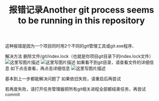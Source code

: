 ﻿---
layout: page
title: 报错记录Another git process seems to be running in this repository
category: 
    - blogs
---

这种报错是因为一个项目同时用2个不同的git管理工具或git.exe程序、

解决方法
删除文件/git/index.lock（也就是你项目git目录下的index.lock文件）
![这里写图片描述](http://img.blog.csdn.net/20171126124845662?watermark/2/text/aHR0cDovL2Jsb2cuY3Nkbi5uZXQvcXFfMzQyNDQzMTc=/font/5a6L5L2T/fontsize/400/fill/I0JBQkFCMA==/dissolve/70/gravity/SouthEast)
![这里写图片描述](http://img.blog.csdn.net/20171126124856494?watermark/2/text/aHR0cDovL2Jsb2cuY3Nkbi5uZXQvcXFfMzQyNDQzMTc=/font/5a6L5L2T/fontsize/400/fill/I0JBQkFCMA==/dissolve/70/gravity/SouthEast)
如果看不到git目录，请查看文件的详细信息
如下点击查看，再点击详细信息
![这里写图片描述](http://img.blog.csdn.net/20171126004740996?watermark/2/text/aHR0cDovL2Jsb2cuY3Nkbi5uZXQvcXFfMzQyNDQzMTc=/font/5a6L5L2T/fontsize/400/fill/I0JBQkFCMA==/dissolve/70/gravity/SouthEast)

基本到上一步都能解决问题了
如果依旧失败，请重启后再尝试

若再度失败，请打开任务管理器把所有git相关进程全部都结束任务，再尝试commit